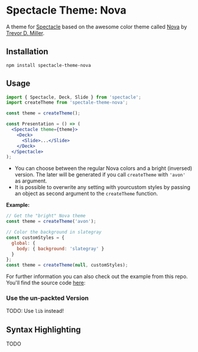 # Spectacle Theme: Nova

A theme for [Spectacle](https://github.com/FormidableLabs/spectacle) based on the awesome color theme called [Nova](http://www.trevordmiller.com/nova/) by [Trevor D. Miller](https://github.com/trevordmiller).

## Installation

```
npm install spectacle-theme-nova
```

## Usage

```jsx
import { Spectacle, Deck, Slide } from 'spectacle';
import createTheme from 'spectale-theme-nova';

const theme = createTheme();

const Presentation = () => (
  <Spectacle theme={theme}>
    <Deck>
      <Slide>...</Slide>
    </Deck>
  </Spectacle>
);
```

- You can choose between the regular Nova colors and a bright (inversed) version. The later will be generated if you call `createTheme` with `'avon'` as argument.
- It is possible to overwrite any setting with yourcustom styles by passing an object as second argument to the `createTheme` function.

**Example:**

```jsx
// Get the "bright" Nova theme
const theme = createTheme('avon');
```

```jsx
// Color the background in slategray
const customStyles = {
  global: {
    body: { background: 'slategray' }
  }
};
const theme = createTheme(null, customStyles);
```

For further information you can also check out the example from this repo.
You'll find the source code [here]():

### Use the un-packted Version

TODO: Use `lib` instead!

## Syntax Highlighting

TODO